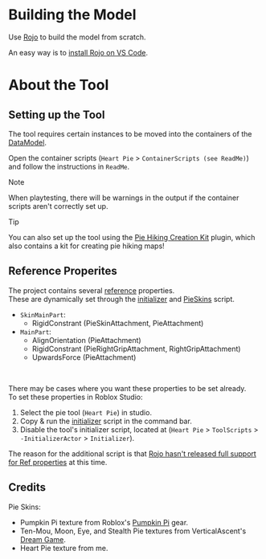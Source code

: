 # Building the Model

Use [Rojo](https://rojo.space/) to build the model from scratch.

An easy way is to [install Rojo on VS Code](https://rojo.space/docs/v7/getting-started/installation/).


# About the Tool


## Setting up the Tool

The tool requires certain instances to be moved into the containers of the [DataModel](https://create.roblox.com/docs/reference/engine/classes/DataModel).

Open the container scripts (`Heart Pie` > `ContainerScripts (see ReadMe)`) and follow the instructions in `ReadMe`.

> [!NOTE]
>
> When playtesting, there will be warnings in the output if the container scripts aren't correctly set up.

> [!TIP]
>
> You can also set up the tool using the [Pie Hiking Creation Kit](https://create.roblox.com/store/asset/18723187294/Pie-Hiking-Creation-Kit) plugin,
> which also contains a kit for creating pie hiking maps!


## Reference Properites

The project contains several [reference](https://rojo.space/docs/v7/properties/#ref) properties.<br>
These are dynamically set through the [initializer](/src/Heart%20Pie/ToolScripts/-InitializerActor/Initializer.server.luau) and [PieSkins](./src/Heart%20Pie/ToolScripts/PieSkinsActor/ServerPieSkin.server.luau) script.

- `SkinMainPart`:
    - RigidConstrant (PieSkinAttachment, PieAttachment)
- `MainPart`:
    - AlignOrientation (PieAttachment)
    - RigidConstrant (PieRightGripAttachment, RightGripAttachment)
    - UpwardsForce (PieAttachment)

<br>

There may be cases where you want these properties to be set already.<br>
To set these properties in Roblox Studio:

1. Select the pie tool (`Heart Pie`) in studio.
2. Copy & run the [initializer](/src/Heart%20Pie/ToolScripts/-InitializerActor/Initializer.server.luau) script in the command bar.
3. Disable the tool's initializer script, located at (`Heart Pie` > `ToolScripts` > `-InitializerActor` > `Initializer`).

The reason for the additional script is that [Rojo hasn't released full support for Ref properties](https://github.com/rojo-rbx/rojo/blob/7e2bab921aa71f76d07d0424e4bb4064e8b7c995/CHANGELOG.md) at this time.


## Credits

Pie Skins:
- Pumpkin Pi texture from Roblox's [Pumpkin Pi](https://www.roblox.com/catalog/16986805/Pumpkin-Pi) gear.
- Ten-Mou, Moon, Eye, and Stealth Pie textures from VerticalAscent's [Dream Game](https://www.roblox.com/games/5475056496/Dream-Game).
- Heart Pie texture from me.
